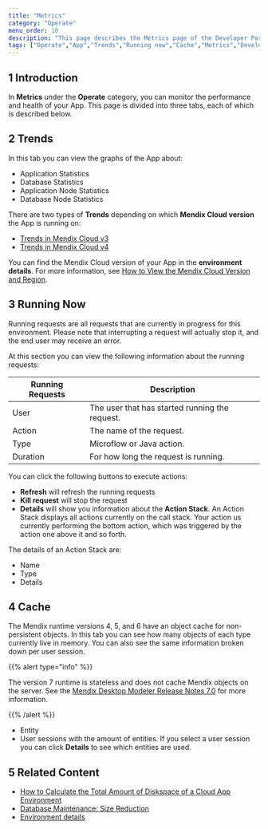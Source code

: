 ```yaml
---
title: "Metrics"
category: "Operate"
menu_order: 10
description: "This page describes the Metrics page of the Developer Portal."
tags: ["Operate","App","Trends","Running now","Cache","Metrics","Developer Portal"]
---
```


## 1 Introduction

In **Metrics** under the **Operate** category, you can monitor the performance and health of your App. This page is divided into three tabs, each of which is described below.

## 2 Trends

In this tab you can view the graphs of the App about:

*   Application Statistics 
*   Database Statistics
*   Application Node Statistics
*   Database Node Statistics

There are two types of **Trends** depending on which **Mendix Cloud version** the App is running on:

*   [Trends in Mendix Cloud v3](/developerportal/operate/trends)
*   [Trends in Mendix Cloud v4](/developerportal/operate/trends-v4)

You can find the Mendix Cloud version of your App in the **environment details**. 
For more information, see [How to View the Mendix Cloud Version and Region](/developerportal/howto/cloud-version-region).

## 3 Running Now

Running requests are all requests that are currently in progress for this environment. Please note that interrupting a request will actually stop it, and the end user may receive an error.

At this section you can view the following information about the running requests:

| Running Requests | Description
---|---
| User | The user that has started running the request. |
| Action | The name of the request. |
| Type | Microflow or Java action. |
| Duration | For how long the request is running. |

You can click the following buttons to execute actions:

*   **Refresh** will refresh the running requests
*   **Kill request** will stop the request
*   **Details** will show you information about the **Action Stack**. An Action Stack displays all actions currently on the call stack. Your action us currently performing the bottom action, which was triggered by the action one above it and so forth. 

The details of an Action Stack are:

*   Name
*   Type
*   Details

## 4 Cache

The Mendix runtime versions 4, 5, and 6 have an object cache for non-persistent objects. In this tab you can see how many objects of each type currently live in memory. You can also see the same information broken down per user session.

{{% alert type="info" %}}

The version 7 runtime is stateless and does not cache Mendix objects on the server. See the [Mendix Desktop Modeler Release Notes 7.0](/releasenotes/desktop-modeler/7.0) for more information.

{{% /alert %}}

*   Entity
*   User sessions with the amount of entities. If you select a user session you can click **Details** to see which entities are used.


## 5 Related Content

* [How to Calculate the Total Amount of Diskspace of a Cloud App Environment](/howtogeneral/support/how-to-calculate-diskspace-of-a-cloud-app-environment)
* [Database Maintenance: Size Reduction](/howtogeneral/support/database-maintenance-size-reduction)
* [Environment details](/developerportal/deploy/environments-details)
